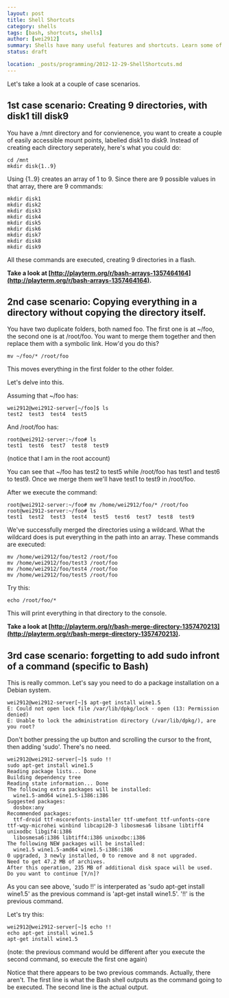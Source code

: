 ```yaml
---
layout: post
title: Shell Shortcuts
category: shells
tags: [bash, shortcuts, shells]
author: [wei2912]
summary: Shells have many useful features and shortcuts. Learn some of them in this tutorial!
status: draft

location: _posts/programming/2012-12-29-ShellShortcuts.md
---
```


Let's take a look at a couple of case scenarios.

## 1st case scenario: Creating 9 directories, with disk1 till disk9

You have a /mnt directory and for convienence, you want to create a couple of easily accessible mount points, labelled disk1 to disk9. Instead of creating each directory seperately, here's what you could do:

    cd /mnt
    mkdir disk{1..9}
    
Using {1..9} creates an array of 1 to 9. Since there are 9 possible values in that array, there are 9 commands:

    mkdir disk1
    mkdir disk2
    mkdir disk3
    mkdir disk4
    mkdir disk5
    mkdir disk6
    mkdir disk7
    mkdir disk8
    mkdir disk9
    
All these commands are executed, creating 9 directories in a flash.

__Take a look at [http://playterm.org/r/bash-arrays-1357464164](http://playterm.org/r/bash-arrays-1357464164).__

<!--more-->

## 2nd case scenario: Copying everything in a directory without copying the directory itself.

You have two duplicate folders, both named foo. The first one is at ~/foo, the second one is at /root/foo. You want to merge them together and then replace them with a symbolic link. How'd you do this?

    mv ~/foo/* /root/foo
    
This moves everything in the first folder to the other folder.
    
Let's delve into this.

Assuming that ~/foo has:

    wei2912@wei2912-server[~/foo]$ ls
    test2  test3  test4  test5

And /root/foo has:

    root@wei2912-server:~/foo# ls
    test1  test6  test7  test8  test9

(notice that I am in the root account)

You can see that ~/foo has test2 to test5 while /root/foo has test1 and test6 to test9. Once we merge them we'll have test1 to test9 in /root/foo.

After we execute the command:

    root@wei2912-server:~/foo# mv /home/wei2912/foo/* /root/foo
    root@wei2912-server:~/foo# ls
    test1  test2  test3  test4  test5  test6  test7  test8  test9

We've successfully merged the directories using a wildcard. What the wildcard does is put everything in the path into an array. These commands are executed:

    mv /home/wei2912/foo/test2 /root/foo
    mv /home/wei2912/foo/test3 /root/foo
    mv /home/wei2912/foo/test4 /root/foo
    mv /home/wei2912/foo/test5 /root/foo

Try this:

    echo /root/foo/*
    
This will print everything in that directory to the console.

__Take a look at [http://playterm.org/r/bash-merge-directory-1357470213](http://playterm.org/r/bash-merge-directory-1357470213).__

## 3rd case scenario: forgetting to add sudo infront of a command (specific to Bash)

This is really common. Let's say you need to do a package installation on a Debian system.

    wei2912@wei2912-server[~]$ apt-get install wine1.5
    E: Could not open lock file /var/lib/dpkg/lock - open (13: Permission denied)
    E: Unable to lock the administration directory (/var/lib/dpkg/), are you root?

Don't bother pressing the up button and scrolling the cursor to the front, then adding 'sudo'. There's no need.

	wei2912@wei2912-server[~]$ sudo !!
	sudo apt-get install wine1.5
	Reading package lists... Done
	Building dependency tree       
	Reading state information... Done
	The following extra packages will be installed:
	  wine1.5-amd64 wine1.5-i386:i386
	Suggested packages:
	  dosbox:any
	Recommended packages:
	  ttf-droid ttf-mscorefonts-installer ttf-umefont ttf-unfonts-core ttf-wqy-microhei winbind libcapi20-3 libosmesa6 libsane libtiff4 unixodbc libgif4:i386
	  libosmesa6:i386 libtiff4:i386 unixodbc:i386
	The following NEW packages will be installed:
	  wine1.5 wine1.5-amd64 wine1.5-i386:i386
	0 upgraded, 3 newly installed, 0 to remove and 8 not upgraded.
	Need to get 47.2 MB of archives.
	After this operation, 235 MB of additional disk space will be used.
	Do you want to continue [Y/n]? 
	
As you can see above, 'sudo !!' is interperated as 'sudo apt-get install wine1.5' as the previous command is 'apt-get install wine1.5'. '!!' is the previous command.

Let's try this:

	wei2912@wei2912-server[~]$ echo !!
	echo apt-get install wine1.5
	apt-get install wine1.5
    
(note: the previous command would be different after you execute the second command, so execute the first one again)

Notice that there appears to be two previous commands. Actually, there aren't. The first line is what the Bash shell outputs as the command going to be executed. The second line is the actual output.

